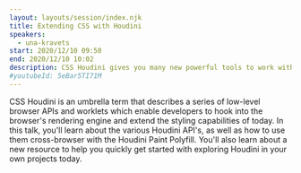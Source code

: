 ```yaml
---
layout: layouts/session/index.njk
title: Extending CSS with Houdini
speakers:
  - una-kravets
start: 2020/12/10 09:50
end: 2020/12/10 10:02
description: CSS Houdini gives you many new powerful tools to work with that you can use today.
#youtubeId: 5eBar5TI71M
---
```


CSS Houdini is an umbrella term that describes a series of low-level browser APIs and worklets which enable developers to hook into the browser's rendering engine and extend the styling capabilities of today. In this talk, you'll learn about the various Houdini API's, as well as how to use them cross-browser with the Houdini Paint Polyfill. You'll also learn about a new resource to help you quickly get started with exploring Houdini in your own projects today.
